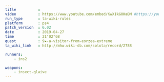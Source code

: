 ```yaml
---
title          :
video          : https://www.youtube.com/embed/KwXIkGOHaDM #https://youtu.be/KwXIkGOHaDM
run_type       : ta-wiki-rules
platform       : ps4
patch_version  : 6.02
date           : 2019-04-27
time           : 21'02"68
quest          : 9★-a-visitor-from-eorzea-extreme
ta_wiki_link   : http://mhw.wiki-db.com/solota/record/2788

runners:
    - ins2

weapons:
    - insect-glaive
---
```

